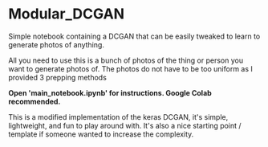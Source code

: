 # Modular_DCGAN
Simple notebook containing a DCGAN that can be easily tweaked to learn to generate photos of anything.

All you need to use this is a bunch of photos of the thing or person you want to generate photos of. The photos do not have to be too uniform as I provided 3 prepping methods

**Open 'main_notebook.ipynb' for instructions. Google Colab recommended.**

This is a modified implementation of the keras DCGAN, it's simple, lightweight, and fun to play around with. It's also a nice starting point / template if someone wanted to increase the complexity.
